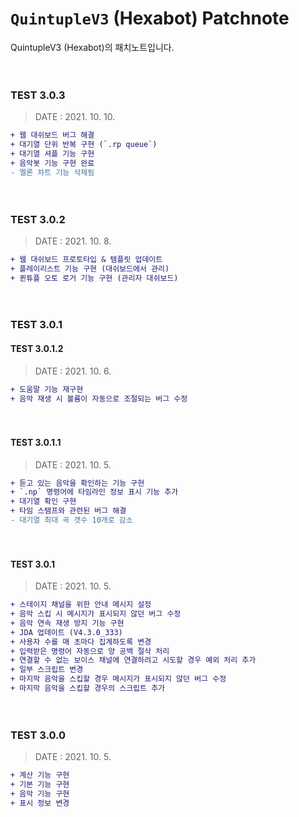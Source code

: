 # `QuintupleV3` (Hexabot) Patchnote
QuintupleV3 (Hexabot)의 패치노트입니다.

　
### TEST 3.0.3

> DATE : 2021. 10. 10.
```diff
+ 웹 대쉬보드 버그 해결
+ 대기열 단위 반복 구현 (`.rp queue`)
+ 대기열 셔플 기능 구현
+ 음악봇 기능 구현 완료
- 멜론 차트 기능 삭제됨
```

　
　
### TEST 3.0.2

> DATE : 2021. 10. 8.
```diff
+ 웹 대쉬보드 프로토타입 & 템플릿 업데이트
+ 플레이리스트 기능 구현 (대쉬보드에서 관리)
+ 퀸튜플 오토 로거 기능 구현 (관리자 대쉬보드)
```

　

### TEST 3.0.1

#### TEST 3.0.1.2

> DATE : 2021. 10. 6.

```diff
+ 도움말 기능 재구현
+ 음악 재생 시 볼륨이 자동으로 조절되는 버그 수정
```

　

#### TEST 3.0.1.1

> DATE : 2021. 10. 5.

```diff
+ 듣고 있는 음악을 확인하는 기능 구현
+ `.np` 명령어에 타임라인 정보 표시 기능 추가
+ 대기열 확인 구현
+ 타임 스탬프와 관련된 버그 해결
- 대기열 최대 곡 갯수 10개로 감소
```

　

#### TEST 3.0.1

> DATE : 2021. 10. 5.

```diff
+ 스테이지 채널을 위한 안내 메시지 설정
+ 음악 스킵 시 메시지가 표시되지 않던 버그 수정
+ 음악 연속 재생 방지 기능 구현
+ JDA 업데이트 (V4.3.0_333)
+ 사용자 수를 매 초마다 집계하도록 변경
+ 입력받은 명령어 자동으로 양 공백 절삭 처리
+ 연결할 수 없는 보이스 채널에 연결하려고 시도할 경우 예외 처리 추가
+ 일부 스크립트 변경
+ 마지막 음악을 스킵할 경우 메시지가 표시되지 않던 버그 수정
+ 마지막 음악을 스킵할 경우의 스크립트 추가
```

　

### TEST 3.0.0
> DATE : 2021. 10. 5.
```diff
+ 계산 기능 구현
+ 기본 기능 구현
+ 음악 기능 구현
+ 표시 정보 변경 
```
